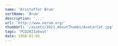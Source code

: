 ```yaml
---
name: 'Kristoffer Ørum'
sortName: 'Ørum'
description: '...'
url: 'http://www.oerum.org/'
thumbUrl: '/assets/2021_AboutThumbs/AvatarCat.jpg'
tags: 'PCD2021about'
date: 1958-01-01
---
```

